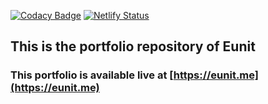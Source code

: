 [![Codacy Badge](https://app.codacy.com/project/badge/Grade/26f41b3fbbcd4e28a50a8264a1bcb306)](https://www.codacy.com/gh/Eunit99/eunit99.github.io/dashboard?utm_source=github.com&amp;utm_medium=referral&amp;utm_content=Eunit99/eunit99.github.io&amp;utm_campaign=Badge_Grade) [![Netlify Status](https://api.netlify.com/api/v1/badges/5fceb2ae-4618-4e74-86f1-3e5fcf307a31/deploy-status)](https://app.netlify.com/sites/eunit99/deploys)

## This is the portfolio repository of **Eunit**

### This portfolio is available live at [https://eunit.me](https://eunit.me)
